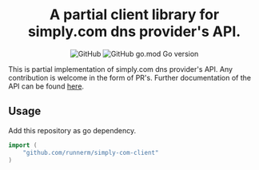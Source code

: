 <div align="center">

# A partial client library for simply.com dns provider's API.

![GitHub](https://img.shields.io/github/license/runnerm/simply-com-client) ![GitHub go.mod Go version](https://img.shields.io/github/go-mod/go-version/runnerm/simply-com-client)
</div>

This is partial implementation of simply.com dns provider's API. Any contribution is welcome in the 
form of PR's. Further documentation of the API can be found [here](https://www.simply.com/dk/docs/api/).

## Usage 
Add this repository as go dependency.

``` go
import (
	"github.com/runnerm/simply-com-client"
)
```

